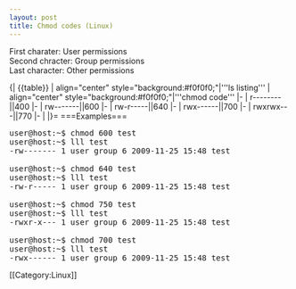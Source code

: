 ```yaml
---
layout: post 
title: Chmod codes (Linux)
---
```


First charater: User permissions<br>
Second chracter: Group permissions<br>
Last character: Other permissions<br>


{| {{table}}
| align="center" style="background:#f0f0f0;"|'''ls listing'''
| align="center" style="background:#f0f0f0;"|'''chmod code'''
|-
| r--------||400
|-
| rw-------||600
|-
| rw-r-----||640
|-
| rwx------||700
|-
| rwxrwx---||770
|-
| 
|}=
===Examples===
<pre>
user@host:~$ chmod 600 test
user@host:~$ lll test
-rw------- 1 user group 6 2009-11-25 15:48 test

user@host:~$ chmod 640 test
user@host:~$ lll test
-rw-r----- 1 user group 6 2009-11-25 15:48 test

user@host:~$ chmod 750 test
user@host:~$ lll test
-rwxr-x--- 1 user group 6 2009-11-25 15:48 test

user@host:~$ chmod 700 test
user@host:~$ lll test
-rwx------ 1 user group 6 2009-11-25 15:48 test
</pre>
[[Category:Linux]]
